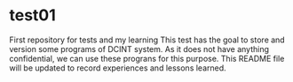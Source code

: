 # test01
First repository for tests and my learning
This test has the goal to store and version some programs of DCINT system.
As it does not have anything confidential, we can use these prograns for this purpose.
This README file will be updated to record experiences and lessons learned.
